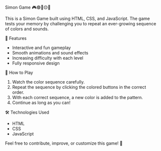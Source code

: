  Simon Game 🎮🟢🔴🟡🔵  

This is a Simon Game built using HTML, CSS, and JavaScript. The game tests your memory by challenging you to repeat an ever-growing sequence of colors and sounds.  

🎯 Features  
- Interactive and fun gameplay  
- Smooth animations and sound effects  
- Increasing difficulty with each level  
- Fully responsive design  

🚀 How to Play  
1. Watch the color sequence carefully.  
2. Repeat the sequence by clicking the colored buttons in the correct order.  
3. With each correct sequence, a new color is added to the pattern.  
4. Continue as long as you can!  

 🛠️ Technologies Used  
- HTML  
- CSS  
- JavaScript  

Feel free to contribute, improve, or customize this game! 🎉  
